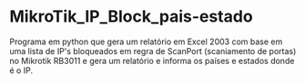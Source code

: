 # MikroTik_IP_Block_pais-estado
Programa em python que gera um relatório em Excel 2003 com base em uma lista de IP's bloqueados em regra de ScanPort (scaniamento de portas) no Mikrotik RB3011 e gera um relatório e informa os países e estados donde é o IP.
